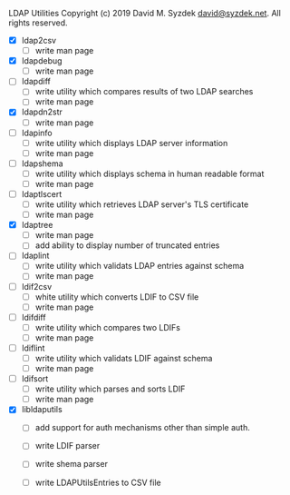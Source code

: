 
LDAP Utilities
Copyright (c) 2019 David M. Syzdek <david@syzdek.net>.
All rights reserved.

   - [x] ldap2csv
     -   [ ] write man page

   - [x] ldapdebug
     - [ ] write man page

   - [ ] ldapdiff
     - [ ] write utility which compares results of two LDAP searches
     - [ ] write man page

   - [x] ldapdn2str
     - [ ] write man page

   - [ ] ldapinfo
     - [ ] write utility which displays LDAP server information
     - [ ] write man page

   - [ ] ldapshema
     - [ ] write utility which displays schema in human readable format
     - [ ] write man page

   - [ ] ldaptlscert
     - [ ] write utility which retrieves LDAP server's TLS certificate
     - [ ] write man page

   - [x] ldaptree
     - [ ] write man page
     - [ ] add ability to display number of truncated entries

   - [ ] ldaplint
     - [ ] write utility which validats LDAP entries against schema
     - [ ] write man page

   - [ ] ldif2csv
     - [ ] white utility which converts LDIF to CSV file
     - [ ] write man page

   - [ ] ldifdiff
     - [ ] write utility which compares two LDIFs
     - [ ] write man page

   - [ ] ldiflint
     - [ ] write utility which validats LDIF against schema
     - [ ] write man page

   - [ ] ldifsort
     - [ ] write utility which parses and sorts LDIF
     - [ ] write man page

   - [x] libldaputils
     - [ ] add support for auth mechanisms other than simple auth.
     - [ ] write LDIF parser
     - [ ] write shema parser
     - [ ] write LDAPUtilsEntries to CSV file

